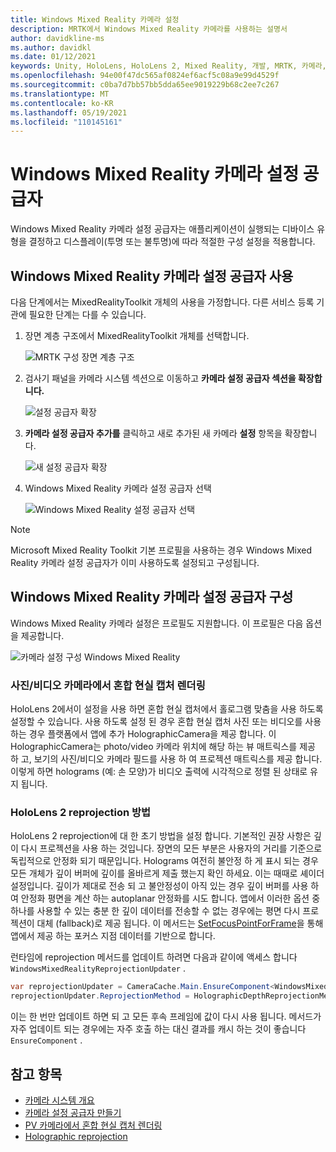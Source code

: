 ```yaml
---
title: Windows Mixed Reality 카메라 설정
description: MRTK에서 Windows Mixed Reality 카메라를 사용하는 설명서
author: davidkline-ms
ms.author: davidkl
ms.date: 01/12/2021
keywords: Unity, HoloLens, HoloLens 2, Mixed Reality, 개발, MRTK, 카메라,
ms.openlocfilehash: 94e00f47dc565af0824ef6acf5c08a9e99d4529f
ms.sourcegitcommit: c0ba7d7bb57bb5dda65ee9019229b68c2ee7c267
ms.translationtype: MT
ms.contentlocale: ko-KR
ms.lasthandoff: 05/19/2021
ms.locfileid: "110145161"
---
```

# <a name="windows-mixed-reality-camera-settings-provider"></a>Windows Mixed Reality 카메라 설정 공급자

Windows Mixed Reality 카메라 설정 공급자는 애플리케이션이 실행되는 디바이스 유형을 결정하고 디스플레이(투명 또는 불투명)에 따라 적절한 구성 설정을 적용합니다.

## <a name="enabling-the-windows-mixed-reality-camera-settings-provider"></a>Windows Mixed Reality 카메라 설정 공급자 사용

다음 단계에서는 MixedRealityToolkit 개체의 사용을 가정합니다. 다른 서비스 등록 기관에 필요한 단계는 다를 수 있습니다.

1. 장면 계층 구조에서 MixedRealityToolkit 개체를 선택합니다.

    ![MRTK 구성 장면 계층 구조](../images/MRTK_ConfiguredHierarchy.png)

2. 검사기 패널을 카메라 시스템 섹션으로 이동하고 **카메라 설정 공급자 섹션을 확장합니다.**

    ![설정 공급자 확장](../images/camera-system/ExpandProviders.png)

3. **카메라 설정 공급자 추가를** 클릭하고 새로 추가된 새 카메라 **설정** 항목을 확장합니다.

    ![새 설정 공급자 확장](../images/camera-system/ExpandNewProvider.png)

4. Windows Mixed Reality 카메라 설정 공급자 선택

    ![Windows Mixed Reality 설정 공급자 선택](../images/camera-system/SelectWindowsMixedRealitySettings.png)

> [!NOTE]
> Microsoft Mixed Reality Toolkit 기본 프로필을 사용하는 경우 Windows Mixed Reality 카메라 설정 공급자가 이미 사용하도록 설정되고 구성됩니다.

## <a name="configuring-the-windows-mixed-reality-camera-settings-provider"></a>Windows Mixed Reality 카메라 설정 공급자 구성

Windows Mixed Reality 카메라 설정은 프로필도 지원합니다. 이 프로필은 다음 옵션을 제공합니다.

![카메라 설정 구성 Windows Mixed Reality](../images/camera-system/WMRCameraSettingsProfile.png)

### <a name="render-mixed-reality-capture-from-the-photovideo-camera"></a>사진/비디오 카메라에서 혼합 현실 캡처 렌더링

HoloLens 2에서이 설정을 사용 하면 혼합 현실 캡처에서 홀로그램 맞춤을 사용 하도록 설정할 수 있습니다. 사용 하도록 설정 된 경우 혼합 현실 캡처 사진 또는 비디오를 사용 하는 경우 플랫폼에서 앱에 추가 HolographicCamera을 제공 합니다. 이 HolographicCamera는 photo/video 카메라 위치에 해당 하는 뷰 매트릭스를 제공 하 고, 보기의 사진/비디오 카메라 필드를 사용 하 여 프로젝션 매트릭스를 제공 합니다. 이렇게 하면 holograms (예: 손 모양)가 비디오 출력에 시각적으로 정렬 된 상태로 유지 됩니다.

### <a name="hololens-2-reprojection-method"></a>HoloLens 2 reprojection 방법

HoloLens 2 reprojection에 대 한 초기 방법을 설정 합니다. 기본적인 권장 사항은 깊이 다시 프로젝션을 사용 하는 것입니다. 장면의 모든 부분은 사용자의 거리를 기준으로 독립적으로 안정화 되기 때문입니다. Holograms 여전히 불안정 하 게 표시 되는 경우 모든 개체가 깊이 버퍼에 깊이를 올바르게 제출 했는지 확인 하세요. 이는 때때로 셰이더 설정입니다. 깊이가 제대로 전송 되 고 불안정성이 아직 있는 경우 깊이 버퍼를 사용 하 여 안정화 평면을 계산 하는 autoplanar 안정화를 시도 합니다. 앱에서 이러한 옵션 중 하나를 사용할 수 있는 충분 한 깊이 데이터를 전송할 수 없는 경우에는 평면 다시 프로젝션이 대체 (fallback)로 제공 됩니다. 이 메서드는 [SetFocusPointForFrame](https://docs.unity3d.com/ScriptReference/XR.WSA.HolographicSettings.SetFocusPointForFrame.html)을 통해 앱에서 제공 하는 포커스 지점 데이터를 기반으로 합니다.

런타임에 reprojection 메서드를 업데이트 하려면 다음과 같이에 액세스 합니다 `WindowsMixedRealityReprojectionUpdater` .

```c#
var reprojectionUpdater = CameraCache.Main.EnsureComponent<WindowsMixedRealityReprojectionUpdater>();
reprojectionUpdater.ReprojectionMethod = HolographicDepthReprojectionMethod.AutoPlanar;
```

이는 한 번만 업데이트 하면 되 고 모든 후속 프레임에 값이 다시 사용 됩니다. 메서드가 자주 업데이트 되는 경우에는 자주 호출 하는 대신 결과를 캐시 하는 것이 좋습니다 `EnsureComponent` .

## <a name="see-also"></a>참고 항목

- [카메라 시스템 개요](camera-system-overview.md)
- [카메라 설정 공급자 만들기](create-settings-provider.md)
- [PV 카메라에서 혼합 현실 캡처 렌더링](/windows/mixed-reality/mixed-reality-capture-for-developers#render-from-the-pv-camera-opt-in)
- [Holographic reprojection](/windows/mixed-reality/hologram-stability#reprojection)